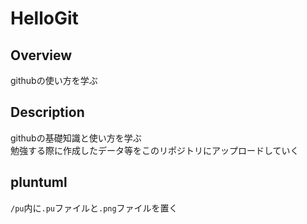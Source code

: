 # HelloGit

## Overview
githubの使い方を学ぶ

## Description
githubの基礎知識と使い方を学ぶ<br>
勉強する際に作成したデータ等をこのリポジトリにアップロードしていく


## pluntuml
`/pu`内に`.pu`ファイルと`.png`ファイルを置く
